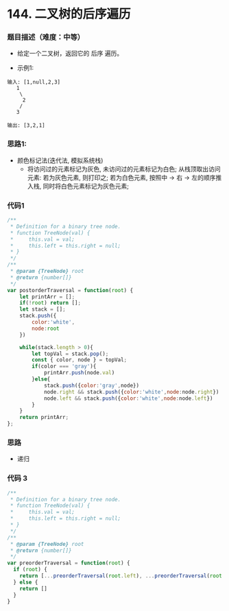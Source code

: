 <!--
 * @Author: your name
 * @Date: 2020-03-02 21:49:13
 * @LastEditTime: 2020-08-01 17:46:01
 * @LastEditors: Please set LastEditors
 * @Description: In User Settings Edit
 * @FilePath: /leetcode_fe/268_缺失数字.md
 -->
# 144. 二叉树的后序遍历

### 题目描述（难度：中等）
+ 给定一个二叉树，返回它的 后序 遍历。

+ 示例1:
```
输入: [1,null,2,3]  
   1
    \
     2
    /
   3 

输出: [3,2,1]
```


### 思路1:
+ 颜色标记法(迭代法, 模拟系统栈)
  - 将访问过的元素标记为灰色, 未访问过的元素标记为白色;
    从栈顶取出访问元素:
    若为灰色元素, 则打印之;
    若为白色元素, 按照中 -> 右 -> 左的顺序推入栈, 同时将白色元素标记为灰色元素;


### 代码1
```js
/**
 * Definition for a binary tree node.
 * function TreeNode(val) {
 *     this.val = val;
 *     this.left = this.right = null;
 * }
 */
/**
 * @param {TreeNode} root
 * @return {number[]}
 */
var postorderTraversal = function(root) {
    let printArr = [];
    if(!root) return [];
    let stack = [];
    stack.push({
        color:'white',
        node:root
    })

    while(stack.length > 0){
        let topVal = stack.pop();
        const { color, node } = topVal;
        if(color === 'gray'){
            printArr.push(node.val)
        }else{
            stack.push({color:'gray',node})
            node.right && stack.push({color:'white',node:node.right})
            node.left && stack.push({color:'white',node:node.left})
        }
    }
    return printArr;
};
```


### 思路 
+ 递归

### 代码 3
```js
/**
 * Definition for a binary tree node.
 * function TreeNode(val) {
 *     this.val = val;
 *     this.left = this.right = null;
 * }
 */
/**
 * @param {TreeNode} root
 * @return {number[]}
 */
var preorderTraversal = function(root) {
  if (root) {
    return [...preorderTraversal(root.left), ...preorderTraversal(root.right),root.val]
  } else {
    return []
  }
}
```

